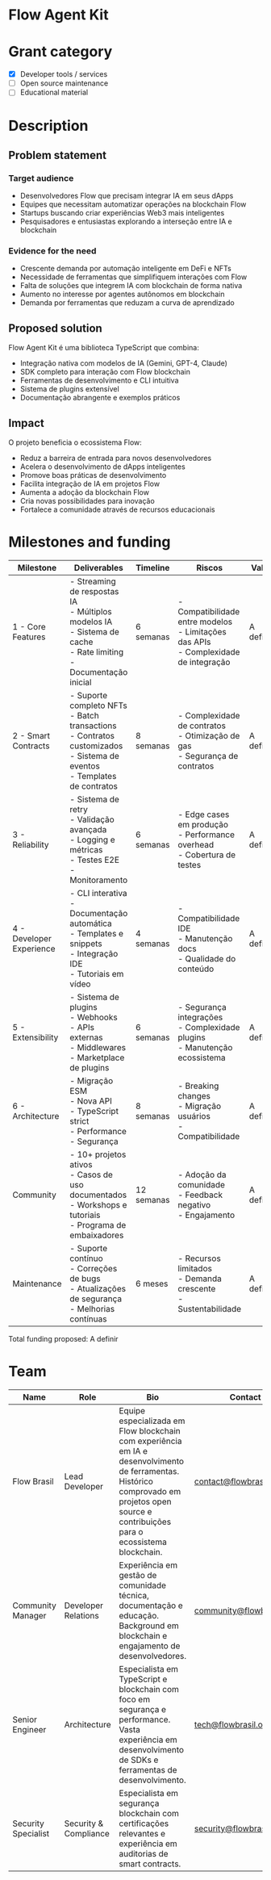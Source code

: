# Flow Agent Kit

# Grant category

- [x] Developer tools / services
- [ ] Open source maintenance
- [ ] Educational material

# Description

## Problem statement

### Target audience

- Desenvolvedores Flow que precisam integrar IA em seus dApps
- Equipes que necessitam automatizar operações na blockchain Flow
- Startups buscando criar experiências Web3 mais inteligentes
- Pesquisadores e entusiastas explorando a interseção entre IA e blockchain

### Evidence for the need

- Crescente demanda por automação inteligente em DeFi e NFTs
- Necessidade de ferramentas que simplifiquem interações com Flow
- Falta de soluções que integrem IA com blockchain de forma nativa
- Aumento no interesse por agentes autônomos em blockchain
- Demanda por ferramentas que reduzam a curva de aprendizado

## Proposed solution

Flow Agent Kit é uma biblioteca TypeScript que combina:

- Integração nativa com modelos de IA (Gemini, GPT-4, Claude)
- SDK completo para interação com Flow blockchain
- Ferramentas de desenvolvimento e CLI intuitiva
- Sistema de plugins extensível
- Documentação abrangente e exemplos práticos

## Impact

O projeto beneficia o ecossistema Flow:

- Reduz a barreira de entrada para novos desenvolvedores
- Acelera o desenvolvimento de dApps inteligentes
- Promove boas práticas de desenvolvimento
- Facilita integração de IA em projetos Flow
- Aumenta a adoção da blockchain Flow
- Cria novas possibilidades para inovação
- Fortalece a comunidade através de recursos educacionais

# Milestones and funding

| Milestone                | Deliverables                                                                                                                    | Timeline   | Riscos                                                                                   | Valor     |
| ------------------------ | ------------------------------------------------------------------------------------------------------------------------------- | ---------- | ---------------------------------------------------------------------------------------- | --------- |
| 1 - Core Features        | - Streaming de respostas IA<br>- Múltiplos modelos IA<br>- Sistema de cache<br>- Rate limiting<br>- Documentação inicial        | 6 semanas  | - Compatibilidade entre modelos<br>- Limitações das APIs<br>- Complexidade de integração | A definir |
| 2 - Smart Contracts      | - Suporte completo NFTs<br>- Batch transactions<br>- Contratos customizados<br>- Sistema de eventos<br>- Templates de contratos | 8 semanas  | - Complexidade de contratos<br>- Otimização de gas<br>- Segurança de contratos           | A definir |
| 3 - Reliability          | - Sistema de retry<br>- Validação avançada<br>- Logging e métricas<br>- Testes E2E<br>- Monitoramento                           | 6 semanas  | - Edge cases em produção<br>- Performance overhead<br>- Cobertura de testes              | A definir |
| 4 - Developer Experience | - CLI interativa<br>- Documentação automática<br>- Templates e snippets<br>- Integração IDE<br>- Tutoriais em vídeo             | 4 semanas  | - Compatibilidade IDE<br>- Manutenção docs<br>- Qualidade do conteúdo                    | A definir |
| 5 - Extensibility        | - Sistema de plugins<br>- Webhooks<br>- APIs externas<br>- Middlewares<br>- Marketplace de plugins                              | 6 semanas  | - Segurança integrações<br>- Complexidade plugins<br>- Manutenção ecossistema            | A definir |
| 6 - Architecture         | - Migração ESM<br>- Nova API<br>- TypeScript strict<br>- Performance<br>- Segurança                                             | 8 semanas  | - Breaking changes<br>- Migração usuários<br>- Compatibilidade                           | A definir |
| Community                | - 10+ projetos ativos<br>- Casos de uso documentados<br>- Workshops e tutoriais<br>- Programa de embaixadores                   | 12 semanas | - Adoção da comunidade<br>- Feedback negativo<br>- Engajamento                           | A definir |
| Maintenance              | - Suporte contínuo<br>- Correções de bugs<br>- Atualizações de segurança<br>- Melhorias contínuas                               | 6 meses    | - Recursos limitados<br>- Demanda crescente<br>- Sustentabilidade                        | A definir |

Total funding proposed: A definir

# Team

| Name                | Role                  | Bio                                                                                                                                                                                         | Contact                  |
| ------------------- | --------------------- | ------------------------------------------------------------------------------------------------------------------------------------------------------------------------------------------- | ------------------------ |
| Flow Brasil         | Lead Developer        | Equipe especializada em Flow blockchain com experiência em IA e desenvolvimento de ferramentas. Histórico comprovado em projetos open source e contribuições para o ecossistema blockchain. | contact@flowbrasil.org   |
| Community Manager   | Developer Relations   | Experiência em gestão de comunidade técnica, documentação e educação. Background em blockchain e engajamento de desenvolvedores.                                                            | community@flowbrasil.org |
| Senior Engineer     | Architecture          | Especialista em TypeScript e blockchain com foco em segurança e performance. Vasta experiência em desenvolvimento de SDKs e ferramentas de desenvolvimento.                                 | tech@flowbrasil.org      |
| Security Specialist | Security & Compliance | Especialista em segurança blockchain com certificações relevantes e experiência em auditorias de smart contracts.                                                                           | security@flowbrasil.org  |
